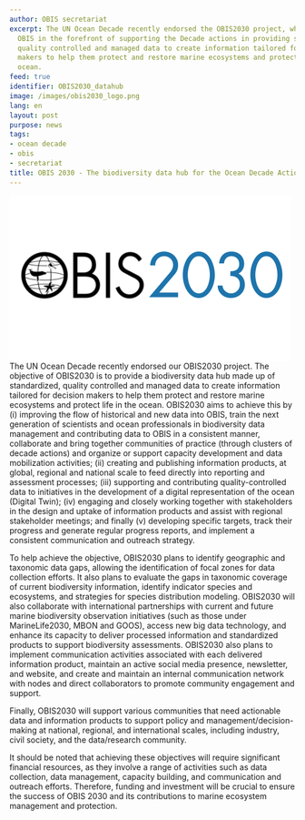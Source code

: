 ```yaml
---
author: OBIS secretariat
excerpt: The UN Ocean Decade recently endorsed the OBIS2030 project, which brings
  OBIS in the forefront of supporting the Decade actions in providing standardised,
  quality controlled and managed data to create information tailored for decision
  makers to help them protect and restore marine ecosystems and protect life in the
  ocean.
feed: true
identifier: OBIS2030_datahub
image: /images/obis2030_logo.png
lang: en
layout: post
purpose: news
tags:
- ocean decade
- obis
- secretariat
title: OBIS 2030 - The biodiversity data hub for the Ocean Decade Actions
---
```


<img style="float: left; margin-right: 20px;" src="/images/obis2030_logo.png">

The UN Ocean Decade recently endorsed our OBIS2030 project. The objective of OBIS2030 is to provide a biodiversity data hub made up of standardized, quality controlled and managed data to create information tailored for decision makers to help them protect and restore marine ecosystems and protect life in the ocean. OBIS2030 aims to achieve this by (i) improving the flow of historical and new data into OBIS, train the next generation of scientists and ocean professionals in biodiversity data management and contributing data to OBIS in a consistent manner, collaborate and bring together communities of practice (through clusters of decade actions) and organize or support capacity development and data mobilization activities; (ii) creating and publishing information products, at global, regional and national scale to feed directly into reporting and assessment processes; (iii) supporting and contributing quality-controlled data to initiatives in the development of a digital representation of the ocean (Digital Twin); (iv) engaging and closely working together with stakeholders in the design and uptake of information products and assist with regional stakeholder meetings; and finally (v) developing specific targets, track their progress and generate regular progress reports, and implement a consistent communication and outreach strategy.
 
To help achieve the objective, OBIS2030 plans to identify geographic and taxonomic data gaps, allowing the identification of focal zones for data collection efforts. It also plans to evaluate the gaps in taxonomic coverage of current biodiversity information, identify indicator species and ecosystems, and strategies for species distribution modeling. OBIS2030 will also collaborate with international partnerships with current and future marine biodiversity observation initiatives (such as those under MarineLife2030, MBON and GOOS), access new big data technology, and enhance its capacity to deliver processed information and standardized products to support biodiversity assessments. OBIS2030 also plans to implement communication activities associated with each delivered information product, maintain an active social media presence, newsletter, and website, and create and maintain an internal communication network with nodes and direct collaborators to promote community engagement and support.
 
Finally, OBIS2030 will support various communities that need actionable data and information products to support policy and management/decision-making at national, regional, and international scales, including industry, civil society, and the data/research community.
 
It should be noted that achieving these objectives will require significant financial resources, as they involve a range of activities such as data collection, data management, capacity building, and communication and outreach efforts. Therefore, funding and investment will be crucial to ensure the success of OBIS 2030 and its contributions to marine ecosystem management and protection.